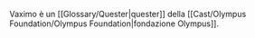 Vaximo è un [[Glossary/Quester|quester]] della [[Cast/Olympus Foundation/Olympus Foundation|fondazione Olympus]].